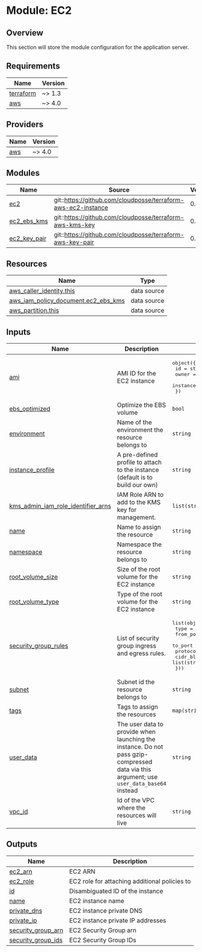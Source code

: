# Module: EC2

## Overview
This section will store the module configuration for the application server.  

<!-- BEGINNING OF PRE-COMMIT-TERRAFORM DOCS HOOK -->

<!-- END OF PRE-COMMIT-TERRAFORM DOCS HOOK -->

<!-- BEGIN_TF_DOCS -->
## Requirements

| Name | Version |
|------|---------|
| <a name="requirement_terraform"></a> [terraform](#requirement\_terraform) | ~> 1.3 |
| <a name="requirement_aws"></a> [aws](#requirement\_aws) | ~> 4.0 |

## Providers

| Name | Version |
|------|---------|
| <a name="provider_aws"></a> [aws](#provider\_aws) | ~> 4.0 |

## Modules

| Name | Source | Version |
|------|--------|---------|
| <a name="module_ec2"></a> [ec2](#module\_ec2) | git::https://github.com/cloudposse/terraform-aws-ec2-instance | 0.44.0 |
| <a name="module_ec2_ebs_kms"></a> [ec2\_ebs\_kms](#module\_ec2\_ebs\_kms) | git::https://github.com/cloudposse/terraform-aws-kms-key | 0.12.1 |
| <a name="module_ec2_key_pair"></a> [ec2\_key\_pair](#module\_ec2\_key\_pair) | git::https://github.com/cloudposse/terraform-aws-key-pair | 0.18.3 |

## Resources

| Name | Type |
|------|------|
| [aws_caller_identity.this](https://registry.terraform.io/providers/hashicorp/aws/latest/docs/data-sources/caller_identity) | data source |
| [aws_iam_policy_document.ec2_ebs_kms](https://registry.terraform.io/providers/hashicorp/aws/latest/docs/data-sources/iam_policy_document) | data source |
| [aws_partition.this](https://registry.terraform.io/providers/hashicorp/aws/latest/docs/data-sources/partition) | data source |

## Inputs

| Name | Description | Type | Default | Required |
|------|-------------|------|---------|:--------:|
| <a name="input_ami"></a> [ami](#input\_ami) | AMI ID for the EC2 instance | <pre>object({<br>    id            = string<br>    owner         = optional(string)<br>    instance_type = string<br>  })</pre> | <pre>{<br>  "id": "",<br>  "instance_type": "",<br>  "owner": ""<br>}</pre> | no |
| <a name="input_ebs_optimized"></a> [ebs\_optimized](#input\_ebs\_optimized) | Optimize the EBS volume | `bool` | `false` | no |
| <a name="input_environment"></a> [environment](#input\_environment) | Name of the environment the resource belongs to | `string` | n/a | yes |
| <a name="input_instance_profile"></a> [instance\_profile](#input\_instance\_profile) | A pre-defined profile to attach to the instance (default is to build our own) | `string` | `""` | no |
| <a name="input_kms_admin_iam_role_identifier_arns"></a> [kms\_admin\_iam\_role\_identifier\_arns](#input\_kms\_admin\_iam\_role\_identifier\_arns) | IAM Role ARN to add to the KMS key for management. | `list(string)` | n/a | yes |
| <a name="input_name"></a> [name](#input\_name) | Name to assign the resource | `string` | n/a | yes |
| <a name="input_namespace"></a> [namespace](#input\_namespace) | Namespace the resource belongs to | `string` | n/a | yes |
| <a name="input_root_volume_size"></a> [root\_volume\_size](#input\_root\_volume\_size) | Size of the root volume for the EC2 instance | `string` | `"20"` | no |
| <a name="input_root_volume_type"></a> [root\_volume\_type](#input\_root\_volume\_type) | Type of the root volume for the EC2 instance | `string` | `"gp2"` | no |
| <a name="input_security_group_rules"></a> [security\_group\_rules](#input\_security\_group\_rules) | List of security group ingress and egress rules. | <pre>list(object({<br>    type        = string<br>    from_port   = number<br>    to_port     = number<br>    protocol    = string<br>    cidr_blocks = list(string)<br>  }))</pre> | n/a | yes |
| <a name="input_subnet"></a> [subnet](#input\_subnet) | Subnet id the resource belongs to | `string` | n/a | yes |
| <a name="input_tags"></a> [tags](#input\_tags) | Tags to assign the resources | `map(string)` | `{}` | no |
| <a name="input_user_data"></a> [user\_data](#input\_user\_data) | The user data to provide when launching the instance. Do not pass gzip-compressed data via this argument; use `user_data_base64` instead | `string` | `null` | no |
| <a name="input_vpc_id"></a> [vpc\_id](#input\_vpc\_id) | Id of the VPC where the resources will live | `string` | n/a | yes |

## Outputs

| Name | Description |
|------|-------------|
| <a name="output_ec2_arn"></a> [ec2\_arn](#output\_ec2\_arn) | EC2 ARN |
| <a name="output_ec2_role"></a> [ec2\_role](#output\_ec2\_role) | EC2 role for attaching additional policies to |
| <a name="output_id"></a> [id](#output\_id) | Disambiguated ID of the instance |
| <a name="output_name"></a> [name](#output\_name) | EC2 instance name |
| <a name="output_private_dns"></a> [private\_dns](#output\_private\_dns) | EC2 instance private DNS |
| <a name="output_private_ip"></a> [private\_ip](#output\_private\_ip) | EC2 instance private IP addresses |
| <a name="output_security_group_arn"></a> [security\_group\_arn](#output\_security\_group\_arn) | EC2 Security Group arn |
| <a name="output_security_group_ids"></a> [security\_group\_ids](#output\_security\_group\_ids) | EC2 Security Group IDs |
<!-- END_TF_DOCS -->